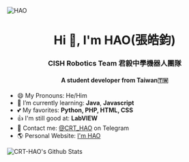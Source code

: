 ![HAO](https://user-images.githubusercontent.com/31580253/111883320-836ec680-89f5-11eb-829b-87a4ad779226.png)

<h1 align="center">Hi 👋, I'm HAO(張皓鈞)</h1>
<h3 align="center">CISH Robotics Team 君毅中學機器人團隊</h3>
<h4 align="center">A student developer from Taiwan🇹🇼</h4>

- 😄 My Pronouns: He/Him
- 🌱 I’m currently learning: **Java**, **Javascript**
- 💕 My favorites: **Python, PHP, HTML, CSS**
- 👍 I'm still good at: **LabVIEW**
- 💬 Contact me: [@CRT_HAO](https://t.me/crt_hao) on Telegram
- 🌎 Personal Website: [I'm HAO](https://hao.cish.xyz)

<img src="https://github-readme-stats.vercel.app/api?username=CRT-HAO&theme=default&show_icons=true" alt="CRT-HAO's Github Stats" />
